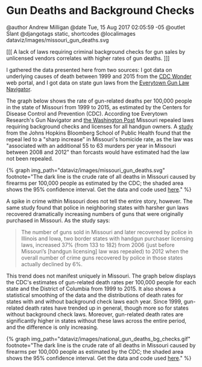 Gun Deaths and Background Checks
================================

@author Andrew Milligan
@date Tue, 15 Aug 2017 02:05:59 -05
@outlet Slant
@djangotags static, shortcodes
@localimages dataviz/images/missouri_gun_deaths.svg

[[[ A lack of laws requiring criminal background checks for gun sales by
unlicensed vendors correlates with higher rates of gun deaths. ]]]


I gathered the data presented here from two sources: I got data on underlying
causes of death between 1999 and 2015 from the [CDC Wonder][1] web portal, and
I got data on state gun laws from the [Everytown Gun Law Navigator][2].

The graph below shows the rate of gun-related deaths per 100,000 people in the
state of Missouri from 1999 to 2015, as estimated by the Centers for Disease
Control and Prevention (CDC). According toe Everytown Research's Gun Navigator
and [the Washington Post][3] Missouri repealed laws requiring background checks
and licenses for all handgun owners. A [study][4] from the Johns Hopkins
Bloomberg School of Public Health found that the repeal led to a "sharp
increase" in Missouri's homicide rate, as the law was "associated with an
additional 55 to 63 murders per year in Missouri between 2008 and 2012" than
forcasts would have estimated had the law not been repealed.


{% graph img_path="dataviz/images/missouri_gun_deaths.svg" footnote="The dark line is the crude rate of all deaths in Missouri caused by firearms per 100,000 people as estimated by the CDC; the shaded area shows the 95% confidence interval. Get the data and code used [here](https://github.com/slantedlabs/gun_violence_data)." %}


A spike in crime within Missouri does not tell the entire story, however. The
same study found that police in neighboring states with harsher gun laws
recovered dramatically increasing numbers of guns that were originally
purchased in Missouri. As the study says:

> The number of guns sold in Missouri and later recovered by police in Illinois
> and Iowa, two border states with handgun purchaser licensing laws, increased
> 37% (from 133 to 182) from 2006 (just before Missouri’s [handgun licensing]
> law was repealed) to 2012 when the overall number of crime guns recovered by
> police in those states actually declined by 6%.

This trend does not manifest uniquely in Missouri. The graph below displays the
CDC's estimates of gun-related death rates per 100,000 people for each state
and the District of Columbia from 1999 to 2015. It also shows a statistical
smoothing of the data and the distributions of death rates for states with and
without background check laws each year. Since 1999, gun-related death rates
have trended up in general, though more so for states without background check
laws. Moreover, gun-related death rates are significantly higher in states
without these laws across the entire period, and the difference is only
increasing.


{% graph img_path="dataviz/images/national_gun_deaths_bg_checks.gif" footnote="The dark line is the crude rate of all deaths in Missouri caused by firearms per 100,000 people as estimated by the CDC; the shaded area shows the 95% confidence interval. Get the data and code used [here](https://github.com/slantedlabs/gun_violence_data)." %}




[1]: https://wonder.cdc.gov/
[2]: https://everytownresearch.org/navigator/
[3]: https://www.washingtonpost.com/blogs/govbeat/wp/2014/02/18/study-repealing-missouris-background-check-law-associated-with-a-murder-spike/?utm_term=.46dbb438ac60
[4]: https://link.springer.com/article/10.1007/s11524-014-9865-8
